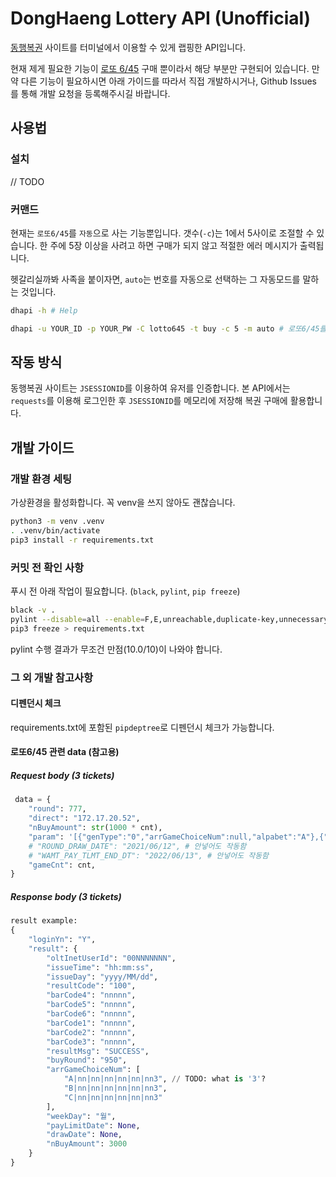 # DongHaeng Lottery API (Unofficial)

[동행복권](https://dhlottery.co.kr/) 사이트를 터미널에서 이용할 수 있게 랩핑한 API입니다.

현재 제게 필요한 기능이 [로또 6/45](https://dhlottery.co.kr/gameInfo.do?method=gameMethod&wiselog=H_B_1_1) 구매 뿐이라서 해당 부분만 구현되어 있습니다. 만약 다른 기능이 필요하시면 아래 가이드를 따라서 직접 개발하시거나, Github Issues 를 통해 개발 요청을 등록해주시길 바랍니다.

## 사용법

### 설치

// TODO

### 커맨드

현재는 `로또6/45`를 `자동`으로 사는 기능뿐입니다. 갯수(`-c`)는 1에서 5사이로 조절할 수 있습니다. 한 주에 5장 이상을 사려고 하면 구매가 되지 않고 적절한 에러 메시지가 출력됩니다.

헷갈리실까봐 사족을 붙이자면, `auto`는 번호를 자동으로 선택하는 그 자동모드를 말하는 것입니다.

```sh
dhapi -h # Help

dhapi -u YOUR_ID -p YOUR_PW -C lotto645 -t buy -c 5 -m auto # 로또6/45를 - 산다 - 5장 - 자동발급으로
```

## 작동 방식

동행복권 사이트는 `JSESSIONID`를 이용하여 유저를 인증합니다. 본 API에서는 `requests`를 이용해 로그인한 후 `JSESSIONID`를 메모리에 저장해 복권 구매에 활용합니다.

## 개발 가이드

### 개발 환경 세팅

가상환경을 활성화합니다. 꼭 venv을 쓰지 않아도 괜찮습니다.

```sh
python3 -m venv .venv
. .venv/bin/activate
pip3 install -r requirements.txt
```

### 커밋 전 확인 사항

푸시 전 아래 작업이 필요합니다. (`black`, `pylint`, `pip freeze`)

```sh
black -v .
pylint --disable=all --enable=F,E,unreachable,duplicate-key,unnecessary-semicolon,global-variable-not-assigned,unused-variable,binary-op-exception,bad-format-string,anomalous-backslash-in-string,bad-open-mode --disable=E0402 --msg-template='{line}:{column} ({category}) {symbol}:{msg}' --reports=n --output-format=text \**/_.py
pip3 freeze > requirements.txt
```

pylint 수행 결과가 무조건 만점(10.0/10)이 나와야 합니다.

### 그 외 개발 참고사항

#### 디펜던시 체크

requirements.txt에 포함된 `pipdeptree`로 디펜던시 체크가 가능합니다.

#### 로또6/45 관련 data (참고용)

##### Request body (3 tickets)

```python
 data = {
    "round": 777,
    "direct": "172.17.20.52",
    "nBuyAmount": str(1000 * cnt),
    "param": '[{"genType":"0","arrGameChoiceNum":null,"alpabet":"A"},{"genType":"0","arrGameChoiceNum":null,"alpabet":"B"},{"genType":"0","arrGameChoiceNum":null,"alpabet":"C"}]',
    # "ROUND_DRAW_DATE": "2021/06/12", # 안넣어도 작동함
    # "WAMT_PAY_TLMT_END_DT": "2022/06/13", # 안넣어도 작동함
    "gameCnt": cnt,
}
```

##### Response body (3 tickets)

```python
result example:
{
    "loginYn": "Y",
    "result": {
        "oltInetUserId": "00NNNNNNN",
        "issueTime": "hh:mm:ss",
        "issueDay": "yyyy/MM/dd",
        "resultCode": "100",
        "barCode4": "nnnnn",
        "barCode5": "nnnnn",
        "barCode6": "nnnnn",
        "barCode1": "nnnnn",
        "barCode2": "nnnnn",
        "barCode3": "nnnnn",
        "resultMsg": "SUCCESS",
        "buyRound": "950",
        "arrGameChoiceNum": [
            "A|nn|nn|nn|nn|nn|nn3", // TODO: what is '3'?
            "B|nn|nn|nn|nn|nn|nn3",
            "C|nn|nn|nn|nn|nn|nn3"
        ],
        "weekDay": "월",
        "payLimitDate": None,
        "drawDate": None,
        "nBuyAmount": 3000
    }
}
```
